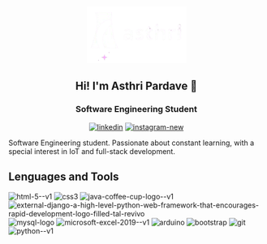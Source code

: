 <div align="center">
    <a href = "#"> <img src="./logo_Asthri.png"/></a>
</div>
<h2 align="center">
  Hi! I'm Asthri Pardave 👋
</h2>

<h3 align="center">Software Engineering Student</h3>
<div align="center">
    <a href="www.linkedin.com/in/asthri-pardavé-jara"><img width="40" height="40" src="https://img.icons8.com/color/48/linkedin.png" alt="linkedin"/></a>
    <a href="https://www.instagram.com/joanne_pj5/"><img width="40" height="40" src="https://img.icons8.com/fluency/48/instagram-new.png" alt="instagram-new"/></a>
</div>

<p>Software Engineering student. Passionate about constant learning, with a special interest in IoT and full-stack development.</p>

<h2><b>Lenguages and Tools</b></h2>
<div>
    <img width="50" height="50" src="https://img.icons8.com/color/48/html-5--v1.png" alt="html-5--v1"/>
    <img width="50" height="50" src="https://img.icons8.com/color/48/css3.png" alt="css3"/>
    <img width="50" height="50" src="https://img.icons8.com/color/48/java-coffee-cup-logo--v1.png" alt="java-coffee-cup-logo--v1"/>
    <img width="50" height="50" src="https://img.icons8.com/external-tal-revivo-filled-tal-revivo/24/external-django-a-high-level-python-web-framework-that-encourages-rapid-development-logo-filled-tal-revivo.png"            alt="external-django-a-high-level-python-web-framework-that-encourages-rapid-development-logo-filled-tal-revivo"/>
    <img width="50" height="50" src="https://img.icons8.com/color/48/mysql-logo.png" alt="mysql-logo"/>
    <img width="50" height="50" src="https://img.icons8.com/color/48/microsoft-excel-2019--v1.png" alt="microsoft-excel-2019--v1"/>
    <img width="50" height="50" src="https://img.icons8.com/fluency/48/arduino.png" alt="arduino"/>
    <img width="50" height="50" src="https://img.icons8.com/color-glass/48/bootstrap.png" alt="bootstrap"/>
    <img width="50" height="50" src="https://img.icons8.com/color/48/git.png" alt="git"/>
    <img width="50" height="50" src="https://img.icons8.com/color/48/python--v1.png" alt="python--v1"/>
</div>
